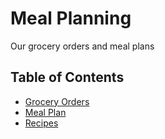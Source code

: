# Meal Planning

Our grocery orders and meal plans

## Table of Contents

- [Grocery Orders](grocery_orders/)
- [Meal Plan](meal_plan/)
- [Recipes](recipes/)
